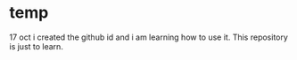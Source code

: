 # temp
17 oct i created the github id and i am learning how to use it. This repository is just to learn.
